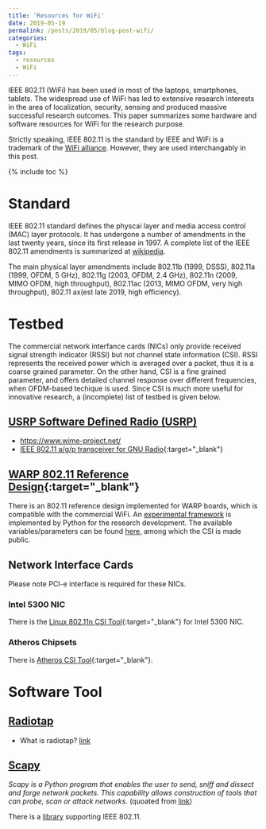 ```yaml
---
title: 'Resources for WiFi'
date: 2019-05-19
permalink: /posts/2019/05/blog-post-wifi/
categories:
  - WiFi
tags:
  - resources
  - WiFi
---
```


IEEE 802.11 (WiFi) has been used in most of the laptops, smartphones, tablets. The widespread use of WiFi has led to extensive research interests in the area of localization, security, sensing and produced massive successful research outcomes. This paper summarizes some hardware and software resources for WiFi for the research purpose.

Strictly speaking, IEEE 802.11 is the standard by IEEE and WiFi is a trademark of the [WiFi alliance](https://www.wi-fi.org/). However, they are used interchangably in this post.

{% include toc %}

# Standard
IEEE 802.11 standard defines the physcai layer and media access control (MAC) layer protocols. It has undergone a number of amendments in the last twenty years, since its first release in 1997. A complete list of the IEEE 802.11 amendments is summarized at [wikipedia](https://en.wikipedia.org/wiki/IEEE_802.11).

The main physical layer amendments include 802.11b (1999, DSSS), 802.11a (1999, OFDM, 5 GHz), 802.11g (2003, OFDM, 2.4 GHz), 802.11n (2009, MIMO OFDM, high throughput), 802.11ac (2013, MIMO OFDM, very high throughput), 802.11 ax(est late 2019, high efficiency).

# Testbed
The commercial network interfance cards (NICs) only provide received signal strength indicator (RSSI) but not channel state information (CSI). RSSI represents the received power which is averaged over a packet, thus it is a coarse grained parameter. On the other hand, CSI is a fine grained parameter, and offers detailed channel response over different frequencies, when OFDM-based techique is used. Since CSI is much more useful for innovative research, a (incomplete) list of testbed is given below.

## [USRP Software Defined Radio (USRP)](https://www.ettus.com/products/)
* https://www.wime-project.net/
* [IEEE 802.11 a/g/p transceiver for GNU Radio](https://github.com/bastibl/gr-ieee802-11){:target="_blank"}

## [WARP 802.11 Reference Design](http://warpproject.org/trac/wiki/802.11){:target="_blank"}
There is an 802.11 reference design implemented for WARP boards, which is compatible with the commercial WiFi. An [experimental framework](http://warpproject.org/trac/wiki/802.11/wlan_exp) is implemented by Python for the research development. The available variables/parameters can be found [here](http://warpproject.org/trac/wiki/802.11/wlan_exp/log/entry_types), among which the CSI is made public.

## Network Interface Cards
Please note PCI-e interface is required for these NICs.

### Intel 5300 NIC
There is the [Linux 802.11n CSI Tool](https://dhalperi.github.io/linux-80211n-csitool/){:target="_blank"} for Intel 5300 NIC.

### Atheros Chipsets
There is [Atheros CSI Tool](https://wands.sg/research/wifi/AtherosCSI/){:target="_blank"}.

# Software Tool
## [Radiotap](https://www.radiotap.org/)
* What is radiotap? [link](http://wifinigel.blogspot.com/2013/11/what-are-radiotap-headers.html)

## [Scapy](https://scapy.net/)
_Scapy is a Python program that enables the user to send, sniff and dissect and forge network packets. This capability allows construction of tools that can probe, scan or attack networks._ (quoated from [link](https://scapy.readthedocs.io/en/latest/introduction.html#about-scapy))

There is a [library](https://github.com/secdev/scapy/blob/master/scapy/layers/dot11.py) supporting IEEE 802.11.

